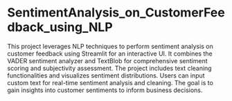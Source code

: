 # SentimentAnalysis_on_CustomerFeedback_using_NLP

This project leverages NLP techniques to perform sentiment analysis on customer feedback using Streamlit for an interactive UI. It combines the VADER sentiment analyzer and TextBlob for comprehensive sentiment scoring and subjectivity assessment. The project includes text cleaning functionalities and visualizes sentiment distributions. Users can input custom text for real-time sentiment analysis and cleaning. The goal is to gain insights into customer sentiments to inform business decisions.

